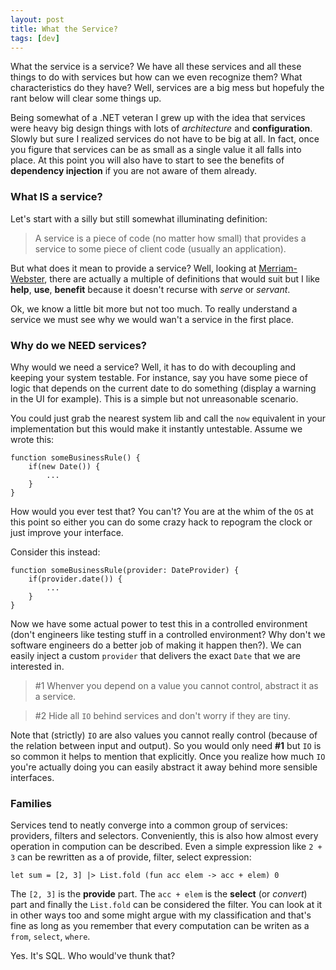 ```yaml
---
layout: post
title: What the Service?
tags: [dev]
---
```

What the service is a service? We have all these services and all these things to 
do with services but how can we even recognize them? What characteristics do they
have? Well, services are a big mess but hopefuly the rant below will clear some 
things up.

Being somewhat of a .NET veteran I grew up with the idea that services were heavy
big design things with lots of _architecture_ and __configuration__. Slowly but
sure I realized services do not have to be big at all. In fact, once you figure 
that services can be as small as a single value it all falls into place. At this 
point you will also have to start to see the benefits of __dependency injection__
if you are not aware of them already.

### What __IS__ a service?
Let's start with a silly but still somewhat illuminating definition:

> A service is a piece of code (no matter how small) that provides a service to some 
> piece of client code (usually an application).

But what does it mean to provide a service? Well, looking at [Merriam-Webster](http://www.merriam-webster.com/dictionary/service), there are actually a multiple of definitions that would suit but I like __help__, __use__, __benefit__ because it doesn't recurse with _serve_ or _servant_. 

Ok, we know a little bit more but not too much. To really understand a service we must see
why we would wan't a service in the first place.

### Why do we __NEED__ services?
Why would we need a service? Well, it has to do with decoupling and keeping your
system testable. For instance, say you have some piece of logic that depends on
the current date to do something (display a warning in the UI for example). This
is a simple but not unreasonable scenario.

You could just grab the nearest system lib and call the `now` equivalent in your
implementation but this would make it instantly untestable. Assume we wrote this:

	function someBusinessRule() {
		if(new Date()) {
			...
		}
	}

How would you ever test that? You can't? You are at the whim of the `OS` at this point 
so either you can do some crazy hack to repogram the clock or just improve your
interface. 

Consider this instead:

	function someBusinessRule(provider: DateProvider) {
		if(provider.date()) {
			...
		}
	}

Now we have some actual power to test this in a controlled environment (don't engineers
like testing stuff in a controlled environment? Why don't we software engineers do a 
better job of making it happen then?). We can easily inject a custom `provider` that
delivers the exact `Date` that we are interested in. 

> #1 Whenver you depend on a value you cannot control, abstract it as a service.

> #2 Hide all `IO` behind services and don't worry if they are tiny.

Note that (strictly) `IO` are also values you cannot really control (because of the
relation between input and output). So you would only need __#1__ but `IO` is so 
common it helps to mention that explicitly. Once you realize how much `IO` you're
actually doing you can easily abstract it away behind more sensible interfaces.

### Families
Services tend to neatly converge into a common group of services: providers,
filters and selectors. Conveniently, this is also how almost every operation in
compution can be described. Even a simple expression like `2 + 3` can be
rewritten as a of provide, filter, select expression:

	let sum = [2, 3] |> List.fold (fun acc elem -> acc + elem) 0

The `[2, 3]` is the __provide__ part. The `acc + elem` is the __select__ (or _convert_)
part and finally the `List.fold` can be considered the filter. You can look at it
in other ways too and some might argue with my classification and that's fine as 
long as you remember that every computation can be writen as a `from`, `select`,
`where`. 

Yes. It's SQL. Who would've thunk that?
